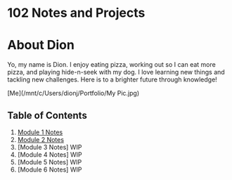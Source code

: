 # 102 Notes and Projects

# About Dion

Yo, my name is Dion. I enjoy eating pizza, working out so I can eat more pizza, and playing hide-n-seek with my dog. I love learning new things and tackling new challenges. Here is to a brighter future through knowledge! 

[Me](/mnt/c/Users/dionj/Portfolio/My Pic.jpg)

## Table of Contents

1. [Module 1 Notes](/Module1Notes.md) 
1. [Module 2 Notes](/Module-2-Notes.md)
1. [Module 3 Notes] WIP
1. [Module 4 Notes] WIP
1. [Module 5 Notes] WIP
1. [Module 6 Notes] WIP

